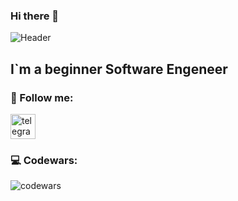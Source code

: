 ### Hi there 👋
![Header](https://media.giphy.com/media/zOvBKUUEERdNm/giphy.gif)

## I`m  a beginner Software Engeneer
### 🤝 Follow me:

  <div id="badges">
    <a href="https://t.me/EvgeniiaGamidova" target="_blank">
      <img src="https://cdn-icons-png.flaticon.com/512/2111/2111646.png" width="40" height="40" alt="telegram group" />
    </a>
  </div>
  
### 💻 Codewars:
![codewars](https://www.codewars.com/users/EvgeniiaGamidova/badges/large)
